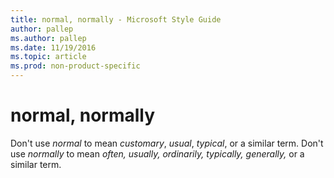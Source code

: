 ```yaml
---
title: normal, normally - Microsoft Style Guide
author: pallep
ms.author: pallep
ms.date: 11/19/2016
ms.topic: article
ms.prod: non-product-specific
---
```


# normal, normally

Don't use *normal* to mean *customary*, *usual*, *typical*, or a similar term. Don't use *normally* to mean *often, usually, ordinarily, typically, generally,* or a similar term.
